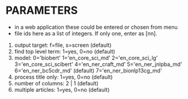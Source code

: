# PARAMETERS
- in a web application these could be entered or chosen from menu
- file ids here as a list of integers. If only one, enter as [nn].

1. output target: f=file, s=screen (default)
2. find top level term: 1=yes, 0=no (default)
3. model:
    0='biobert'
    1='en_core_sci_md'
    2='en_core_sci_lg'
    3='en_core_sci_scibert'
    4='en_ner_craft_md'
    5='en_ner_jnlpba_md'
    6='en_ner_bc5cdr_md' (default)
    7='en_ner_bionlp13cg_md'
4. process title only: 1=yes, 0=no (default)
5. number of columns: 2 | 1 (default)
6. multiple articles: 1=yes, 0=no (default)
